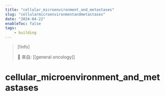 ```yaml
---
title: "cellular_microenvironment_and_metastases"
slug: "cellularmicroenvironmentandmetastases"
date: "2024-04-22"
enableToc: false
tags:
    - building
---
```


> [!info]
>
> 🌱 來自: [[general oncology]]

# cellular_microenvironment_and_metastases


